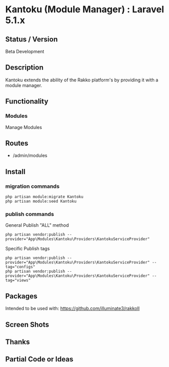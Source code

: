 # Kantoku (Module Manager) : Laravel 5.1.x


## Status / Version

Beta Development


## Description
Kantoku extends the ability of the Rakko platform's by providing it with a module manager.


## Functionality


### Modules
Manage Modules


## Routes

* /admin/modules


## Install

### migration commands

```
php artisan module:migrate Kantoku
php artisan module:seed Kantoku
```


### publish commands

General Publish "ALL" method
```
php artisan vendor:publish --provider="App\Modules\Kantoku\Providers\KantokuServiceProvider"
```

Specific Publish tags
```
php artisan vendor:publish --provider="App\Modules\Kantoku\Providers\KantokuServiceProvider" --tag="configs"
php artisan vendor:publish --provider="App\Modules\Kantoku\Providers\KantokuServiceProvider" --tag="views"
```


## Packages

Intended to be used with:
https://github.com/illuminate3/rakkoII


## Screen Shots
## Thanks
## Partial Code or Ideas
